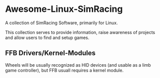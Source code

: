 # Awesome-Linux-SimRacing
A collection of SimRacing Software, primarily for Linux.  
  
This collection serves to provide information, raise awareness of projects and allow users to find and setup games.  

## FFB Drivers/Kernel-Modules 
Wheels will be usually recognized as HID devices (and usable as a limb game controller), but FFB usuall requires a kernel module.  


